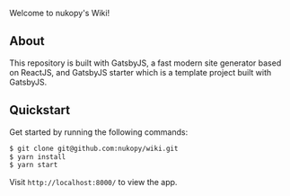 Welcome to nukopy's Wiki!

## About

This repository is built with GatsbyJS, a fast modern site generator based on ReactJS, and GatsbyJS starter which is a template project built with GatsbyJS.

## Quickstart

Get started by running the following commands:

```bash
$ git clone git@github.com:nukopy/wiki.git
$ yarn install
$ yarn start
```

Visit `http://localhost:8000/` to view the app.
